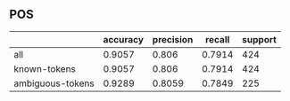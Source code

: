 
## POS

|                  | accuracy | precision | recall | support |
|------------------|----------|-----------|--------|---------|
| all              | 0.9057   | 0.806     | 0.7914 | 424     |
| known-tokens     | 0.9057   | 0.806     | 0.7914 | 424     |
| ambiguous-tokens | 0.9289   | 0.8059    | 0.7849 | 225     |


